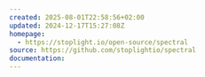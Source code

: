 ```yaml
---
created: 2025-08-01T22:58:56+02:00
updated: 2024-12-17T15:27:08Z
homepage:
  - https://stoplight.io/open-source/spectral
source: https://github.com/stoplightio/spectral
documentation:
---
```

